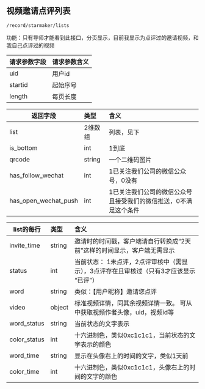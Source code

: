 
## 视频邀请点评列表

~~~
/record/starmaker/lists
~~~


功能：只有导师才能看到此接口，分页显示，目前我显示为点评过的邀请视频，和我自己点评过的视频


| 请求参数字段        | 请求参数含义  |
| -------- |:------|
|uid|用户id|
|startid| 起始序号 |
|length | 每页长度 |

| 返回字段        | 类型 |含义  |
| -------- |:------|:------|
| list  | 2维数组 | 列表，见下 |
| is_bottom  | int | 1到底 |
| qrcode  | string | 一个二维码图片 |
| has_follow_wechat  | int | 1已关注我们公司的微信公众号，0没有|
| has_open_wechat_push  | int | 1已关注我们公司的微信公众号且接受我们的微信推送，0不满足这个条件|

| list的每行        | 类型 |含义  |
| -------- |:------|:------|
| invite_time  | string | 邀请时的时间戳，客户端请自行转换成“2天前”这样的时间显示，客户端无需显示 |
| status  | int | 当前状态： 1未点评，2点评审核中（需显示），3点评存在且审核过（只有3才应该显示 “已评”） |
| word  | string | 类似：【用户昵称】邀请您点评 |
| video  | object | 标准视频详情，同其余视频详情一致。 可从中获取视频作者头像，uid，视频id等  |
| word_status  | string | 当前状态的文字表示 |
| color_status  | int | 十六进制色，类似0xc1c1c1，当前状态的文字表示的颜色 |
| word_time  | string | 显示在头像右上的时间的文字，类似1天前 |
| color_time  | int | 十六进制色，类似0xc1c1c1，头像右上的时间的文字的颜色 |





